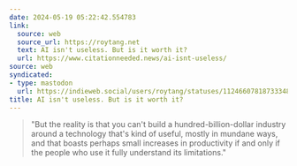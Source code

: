 ```yaml
---
date: 2024-05-19 05:22:42.554783
link:
  source: web
  source_url: https://roytang.net
  text: AI isn't useless. But is it worth it?
  url: https://www.citationneeded.news/ai-isnt-useless/
source: web
syndicated:
- type: mastodon
  url: https://indieweb.social/users/roytang/statuses/112466078187333487
title: AI isn't useless. But is it worth it?
---
```


> "But the reality is that you can't build a hundred-billion-dollar industry around a technology that's kind of useful, mostly in mundane ways, and that boasts perhaps small increases in productivity if and only if the people who use it fully understand its limitations."